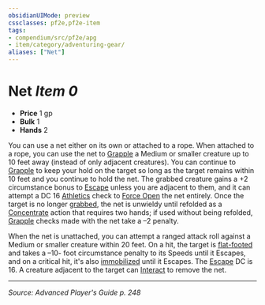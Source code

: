 ```yaml
---
obsidianUIMode: preview
cssclasses: pf2e,pf2e-item
tags:
- compendium/src/pf2e/apg
- item/category/adventuring-gear/
aliases: ["Net"]
---
```

# Net *Item 0*  

- **Price** 1 gp
- **Bulk** 1
- **Hands** 2

You can use a net either on its own or attached to a rope. When attached to a rope, you can use the net to [Grapple](rules/actions/grapple.md) a Medium or smaller creature up to 10 feet away (instead of only adjacent creatures). You can continue to [Grapple](rules/actions/grapple.md) to keep your hold on the target so long as the target remains within 10 feet and you continue to hold the net. The grabbed creature gains a +2 circumstance bonus to [Escape](rules/actions/escape.md) unless you are adjacent to them, and it can attempt a DC 16 [Athletics](compendium/skills.md#Athletics) check to [Force Open](rules/actions/force-open.md) the net entirely. Once the target is no longer [grabbed](rules/conditions.md#Grabbed), the net is unwieldy until refolded as a [Concentrate](rules/traits/concentrate.md "Concentrate Action & Ability Trait") action that requires two hands; if used without being refolded, [Grapple](rules/actions/grapple.md) checks made with the net take a –2 penalty.

When the net is unattached, you can attempt a ranged attack roll against a Medium or smaller creature within 20 feet. On a hit, the target is [flat-footed](rules/conditions.md#Flat-footed) and takes a –10- foot circumstance penalty to its Speeds until it Escapes, and on a critical hit, it's also [immobilized](rules/conditions.md#Immobilized) until it Escapes. The [Escape](rules/actions/escape.md) DC is 16. A creature adjacent to the target can [Interact](rules/actions/interact.md) to remove the net.


---
*Source: Advanced Player's Guide p. 248*